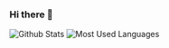 ### Hi there 👋
![Github Stats](https://github-readme-stats.vercel.app/api?username=zytzhangyutobg&show_icons=true&theme=dark&count_private=true) ![Most Used Languages](https://github-readme-stats.vercel.app/api/top-langs/?username=coderfix-lab&theme=dark&layout=compact)

<!--
**zytzhangyutobg/zytzhangyutobg** is a ✨ _special_ ✨ repository because its `README.md` (this file) appears on your GitHub profile.

Here are some ideas to get you started:

- 🔭 I’m currently working on ...
- 🌱 I’m currently learning ...
- 👯 I’m looking to collaborate on ...
- 🤔 I’m looking for help with ...
- 💬 Ask me about ...
- 📫 How to reach me: ...
- 😄 Pronouns: ...
- ⚡ Fun fact: ...
-->
